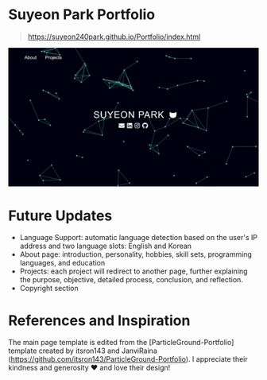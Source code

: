 # Suyeon Park Portfolio

> https://suyeon240park.github.io/Portfolio/index.html

<img src="assets/images/website.jpg"/>

# Future Updates
- Language Support: automatic language detection based on the user's IP address and two language slots: English and Korean
- About page: introduction, personality, hobbies, skill sets, programming languages, and education
- Projects: each project will redirect to another page, further explaining the purpose, objective, detailed process, conclusion, and reflection.
- Copyright section

# References and Inspiration

The main page template is edited from the [ParticleGround-Portfolio] template created by itsron143 and JanviRaina (https://github.com/itsron143/ParticleGround-Portfolio). I appreciate their kindness and generosity ❤️ and love their design!
